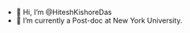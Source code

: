- 👋 Hi, I’m @HiteshKishoreDas
- 🌱 I’m currently a Post-doc at New York University.

<!---
HiteshKishoreDas/HiteshKishoreDas is a ✨ special ✨ repository because its `README.md` (this file) appears on your GitHub profile.
You can click the Preview link to take a look at your changes.
--->
